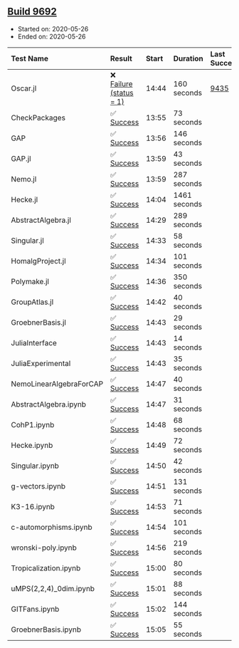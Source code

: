## [Build 9692](https://oscarci.mathematik.uni-kl.de/job/oscar/9692/)

* Started on: 2020-05-26
* Ended on: 2020-05-26

| Test Name    | Result | Start | Duration | Last Success | First Failure |
|:-------------|:-------|:------|:---------|:-------------|:--------------|
| Oscar.jl | ❌ [Failure (status = 1)](https://oscarci.mathematik.uni-kl.de/job/oscar/9692/artifact/logs/build-9692/Oscar.jl.log) | 14:44 | 160 seconds | [9435](https://oscarci.mathematik.uni-kl.de/job/oscar/9435/) | [9436](https://oscarci.mathematik.uni-kl.de/job/oscar/9436/) |
| CheckPackages | ✅ [Success](https://oscarci.mathematik.uni-kl.de/job/oscar/9692/artifact/logs/build-9692/CheckPackages.log) | 13:55 | 73 seconds |  |  |
| GAP | ✅ [Success](https://oscarci.mathematik.uni-kl.de/job/oscar/9692/artifact/logs/build-9692/GAP.log) | 13:56 | 146 seconds |  |  |
| GAP.jl | ✅ [Success](https://oscarci.mathematik.uni-kl.de/job/oscar/9692/artifact/logs/build-9692/GAP.jl.log) | 13:59 | 43 seconds |  |  |
| Nemo.jl | ✅ [Success](https://oscarci.mathematik.uni-kl.de/job/oscar/9692/artifact/logs/build-9692/Nemo.jl.log) | 13:59 | 287 seconds |  |  |
| Hecke.jl | ✅ [Success](https://oscarci.mathematik.uni-kl.de/job/oscar/9692/artifact/logs/build-9692/Hecke.jl.log) | 14:04 | 1461 seconds |  |  |
| AbstractAlgebra.jl | ✅ [Success](https://oscarci.mathematik.uni-kl.de/job/oscar/9692/artifact/logs/build-9692/AbstractAlgebra.jl.log) | 14:29 | 289 seconds |  |  |
| Singular.jl | ✅ [Success](https://oscarci.mathematik.uni-kl.de/job/oscar/9692/artifact/logs/build-9692/Singular.jl.log) | 14:33 | 58 seconds |  |  |
| HomalgProject.jl | ✅ [Success](https://oscarci.mathematik.uni-kl.de/job/oscar/9692/artifact/logs/build-9692/HomalgProject.jl.log) | 14:34 | 101 seconds |  |  |
| Polymake.jl | ✅ [Success](https://oscarci.mathematik.uni-kl.de/job/oscar/9692/artifact/logs/build-9692/Polymake.jl.log) | 14:36 | 350 seconds |  |  |
| GroupAtlas.jl | ✅ [Success](https://oscarci.mathematik.uni-kl.de/job/oscar/9692/artifact/logs/build-9692/GroupAtlas.jl.log) | 14:42 | 40 seconds |  |  |
| GroebnerBasis.jl | ✅ [Success](https://oscarci.mathematik.uni-kl.de/job/oscar/9692/artifact/logs/build-9692/GroebnerBasis.jl.log) | 14:43 | 29 seconds |  |  |
| JuliaInterface | ✅ [Success](https://oscarci.mathematik.uni-kl.de/job/oscar/9692/artifact/logs/build-9692/JuliaInterface.log) | 14:43 | 14 seconds |  |  |
| JuliaExperimental | ✅ [Success](https://oscarci.mathematik.uni-kl.de/job/oscar/9692/artifact/logs/build-9692/JuliaExperimental.log) | 14:43 | 35 seconds |  |  |
| NemoLinearAlgebraForCAP | ✅ [Success](https://oscarci.mathematik.uni-kl.de/job/oscar/9692/artifact/logs/build-9692/NemoLinearAlgebraForCAP.log) | 14:47 | 40 seconds |  |  |
| AbstractAlgebra.ipynb | ✅ [Success](https://oscarci.mathematik.uni-kl.de/job/oscar/9692/artifact/logs/build-9692/AbstractAlgebra.ipynb.log) | 14:47 | 31 seconds |  |  |
| CohP1.ipynb | ✅ [Success](https://oscarci.mathematik.uni-kl.de/job/oscar/9692/artifact/logs/build-9692/CohP1.ipynb.log) | 14:48 | 68 seconds |  |  |
| Hecke.ipynb | ✅ [Success](https://oscarci.mathematik.uni-kl.de/job/oscar/9692/artifact/logs/build-9692/Hecke.ipynb.log) | 14:49 | 72 seconds |  |  |
| Singular.ipynb | ✅ [Success](https://oscarci.mathematik.uni-kl.de/job/oscar/9692/artifact/logs/build-9692/Singular.ipynb.log) | 14:50 | 42 seconds |  |  |
| g-vectors.ipynb | ✅ [Success](https://oscarci.mathematik.uni-kl.de/job/oscar/9692/artifact/logs/build-9692/g-vectors.ipynb.log) | 14:51 | 131 seconds |  |  |
| K3-16.ipynb | ✅ [Success](https://oscarci.mathematik.uni-kl.de/job/oscar/9692/artifact/logs/build-9692/K3-16.ipynb.log) | 14:53 | 71 seconds |  |  |
| c-automorphisms.ipynb | ✅ [Success](https://oscarci.mathematik.uni-kl.de/job/oscar/9692/artifact/logs/build-9692/c-automorphisms.ipynb.log) | 14:54 | 101 seconds |  |  |
| wronski-poly.ipynb | ✅ [Success](https://oscarci.mathematik.uni-kl.de/job/oscar/9692/artifact/logs/build-9692/wronski-poly.ipynb.log) | 14:56 | 219 seconds |  |  |
| Tropicalization.ipynb | ✅ [Success](https://oscarci.mathematik.uni-kl.de/job/oscar/9692/artifact/logs/build-9692/Tropicalization.ipynb.log) | 15:00 | 80 seconds |  |  |
| uMPS(2,2,4)_0dim.ipynb | ✅ [Success](https://oscarci.mathematik.uni-kl.de/job/oscar/9692/artifact/logs/build-9692/uMPS-2-2-4-_0dim.ipynb.log) | 15:01 | 88 seconds |  |  |
| GITFans.ipynb | ✅ [Success](https://oscarci.mathematik.uni-kl.de/job/oscar/9692/artifact/logs/build-9692/GITFans.ipynb.log) | 15:02 | 144 seconds |  |  |
| GroebnerBasis.ipynb | ✅ [Success](https://oscarci.mathematik.uni-kl.de/job/oscar/9692/artifact/logs/build-9692/GroebnerBasis.ipynb.log) | 15:05 | 55 seconds |  |  |
